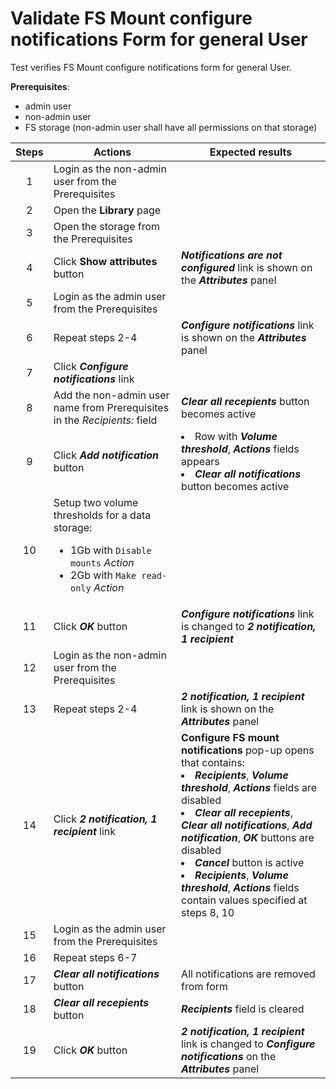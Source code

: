 # Validate FS Mount configure notifications Form for general User

Test verifies FS Mount configure notifications form for general User.

**Prerequisites**:
- admin user
- non-admin user
- FS storage (non-admin user shall have all permissions on that storage) 

| Steps | Actions | Expected results |
| :---: | --- | --- |
| 1 | Login as the non-admin user from the Prerequisites | |
| 2 | Open the **Library** page | |
| 3 | Open the storage from the Prerequisites | |
| 4 | Click **Show attributes** button | ***Notifications are not configured*** link is shown on the ***Attributes*** panel |
| 5 | Login as the admin user from the Prerequisites | |
| 6 | Repeat steps 2-4 | ***Configure notifications*** link is shown on the ***Attributes*** panel |
| 7 | Click ***Configure notifications*** link | |
| 8 | Add the non-admin user name from Prerequisites in the *Recipients:* field | ***Clear all recepients*** button becomes active |
| 9 | Click ***Add notification*** button | <li> Row with ***Volume threshold***, ***Actions*** fields appears <li> ***Clear all notifications*** button becomes active |
| 10 | Setup two volume thresholds for a data storage: <ul><li> 1Gb with `Disable mounts` *Action* <li> 2Gb with `Make read-only` *Action* | |
| 11 | Click ***OK*** button | ***Configure notifications*** link is changed to ***2 notification, 1 recipient*** | 
| 12 | Login as the non-admin user from the Prerequisites | |
| 13 | Repeat steps 2-4 | ***2 notification, 1 recipient*** link is shown on the ***Attributes*** panel |
| 14 | Click ***2 notification, 1 recipient*** link | **Configure FS mount notifications** pop-up opens that contains: <li> ***Recipients***, ***Volume threshold***, ***Actions*** fields are disabled <li> ***Clear all recepients***, ***Clear all notifications***, ***Add notification***, ***OK*** buttons are disabled <li> ***Cancel*** button is active <li> ***Recipients***, ***Volume threshold***, ***Actions*** fields contain values specified at steps 8, 10 |
| 15 | Login as the admin user from the Prerequisites | |
| 16 | Repeat steps 6-7 | |
| 17 | ***Clear all notifications*** button | All notifications are removed from form |
| 18 | ***Clear all recepients*** button | ***Recipients*** field is cleared |
| 19 | Click ***OK*** button | ***2 notification, 1 recipient*** link is changed to ***Configure notifications*** on the ***Attributes*** panel |